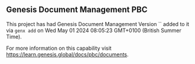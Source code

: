 ## Genesis Document Management PBC

This project has had Genesis Document Management Version `` added to it via `genx add` on Wed May 01 2024 08:05:23 GMT+0100 (British Summer Time).

For more information on this capability visit https://learn.genesis.global/docs/pbc/documents.
